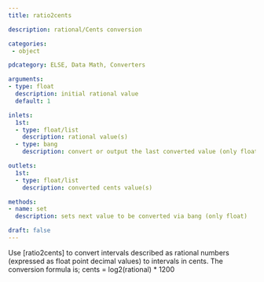 ```yaml
---
title: ratio2cents

description: rational/Cents conversion

categories:
 - object

pdcategory: ELSE, Data Math, Converters

arguments:
- type: float
  description: initial rational value
  default: 1

inlets:
  1st:
  - type: float/list
    description: rational value(s)
  - type: bang
    description: convert or output the last converted value (only float)

outlets:
  1st:
  - type: float/list
    description: converted cents value(s)

methods:
- name: set
  description: sets next value to be converted via bang (only float)

draft: false
---
```


Use [ratio2cents] to convert intervals described as rational numbers (expressed as float point decimal values) to intervals in cents. The conversion formula is;
cents = log2(rational) * 1200
